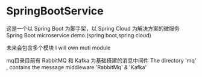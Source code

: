 # SpringBootService

这是一个以 Spring Boot 为脚手架，以 Spring Cloud 为解决方案的微服务
Spring Boot microservice demo.(spring boot,spring cloud)

未来会包含多个模块
I will own muti module

mq目录目前有 RabbitMQ 和 Kafka 为基础搭建的消息中间件
The directory 'mq' , contains the message middleware 'RabbitMq' & 'Kafka'

